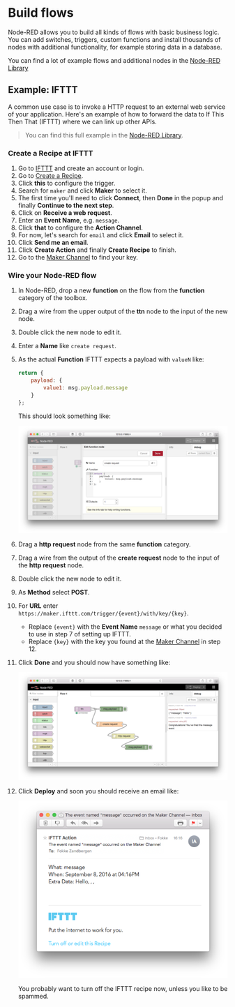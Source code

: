 # Build flows

Node-RED allows you to build all kinds of flows with basic business logic. You can add switches, triggers, custom functions and install thousands of nodes with additional functionality, for example storing data in a database.

You can find a lot of example flows and additional nodes in the [Node-RED Library](http://flows.nodered.org/)

## Example: IFTTT
A common use case is to invoke a HTTP request to an external web service of your application. Here's an example of how to forward the data to If This Then That (IFTTT) where we can link up other APIs.

> You can find this full example in the [Node-RED Library](http://flows.nodered.org/flow/2d475e136cda21c3d642b0da66e565fe).

### Create a Recipe at IFTTT

1.  Go to [IFTTT](https://ifttt.com) and create an account or login.
2.  Go to [Create a Recipe](https://ifttt.com/myrecipes/personal/new).
3.  Click **this** to configure the trigger.
4.  Search for `maker` and click **Maker** to select it.
5.  The first time you'll need to click **Connect**, then **Done** in the popup and finally **Continue to the next step**.
6.  Click on **Receive a web request**.
7.  Enter an **Event Name**, e.g. `message`.
8.  Click **that** to configure the **Action Channel**.
9.  For now, let's search for `email` and click **Email** to select it.
10. Click **Send me an email**.
11. Click **Create Action** and finally **Create Recipe** to finish.
12. Go to the [Maker Channel](https://ifttt.com/maker) to find your key.

### Wire your Node-RED flow

1.  In Node-RED, drop a new **function** on the flow from the **function** category of the toolbox.
2.  Drag a wire from the upper output of the **ttn** node to the input of the new node.
3.  Double click the new node to edit it.
4.  Enter a **Name** like `create request`.
5.  As the actual **Function** IFTTT expects a payload with `valueN` like:

    ```javascript
    return {
        payload: {
            value1: msg.payload.message
        }
    };
    ```

    This should look something like:

    ![](node-red-ifttt-function.png)

6.  Drag a **http request** node from the same **function** category.
7.  Drag a wire from the output of the **create request** node to the input of the **http request** node.
8.  Double click the new node to edit it.
9.  As **Method** select **POST**.
10. For **URL** enter `https://maker.ifttt.com/trigger/{event}/with/key/{key}`.
    * Replace `{event}` with the **Event Name** `message` or what you decided to use in step 7 of setting up IFTTT.
    * Replace `{key}` with the key you found at the [Maker Channel](https://ifttt.com/maker) in step 12.
11. Click **Done** and you should now have something like:

    ![](node-red-ifttt-flow.png)

12. Click **Deploy** and soon you should receive an email like:

    ![](node-red-ifttt-email.png)

    You probably want to turn off the IFTTT recipe now, unless you like to be spammed.